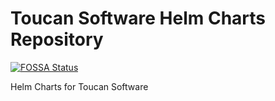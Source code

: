 # Toucan Software Helm Charts Repository

[![FOSSA Status](https://app.fossa.com/api/projects/git%2Bgithub.com%2FToucanSoftware%2Ftoucan-charts.svg?type=shield)](https://app.fossa.com/projects/git%2Bgithub.com%2FToucanSoftware%2Ftoucan-charts?ref=badge_shield)

Helm Charts for Toucan Software
